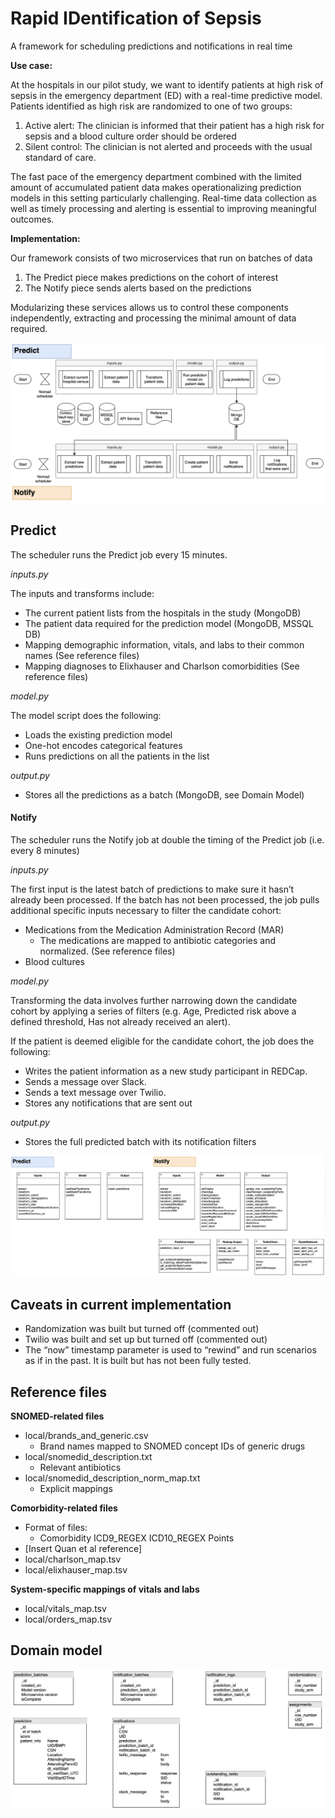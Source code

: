 # Rapid IDentification of Sepsis
A framework for scheduling predictions and notifications in real time

**Use case:**

At the hospitals in our pilot study, we want to identify patients at high risk of sepsis in the emergency department (ED) with a real-time predictive model. Patients identified as high risk are randomized to one of two groups:
1) Active alert: The clinician is informed that their patient has a high risk for sepsis and a blood culture order should be ordered
2) Silent control: The clinician is not alerted and proceeds with the usual standard of care.

The fast pace of the emergency department combined with the limited amount of accumulated patient data makes operationalizing prediction models in this setting particularly challenging. Real-time data collection as well as timely processing and alerting is essential to improving meaningful outcomes.

**Implementation:**

Our framework consists of two microservices that run on batches of data
1) The Predict piece makes predictions on the cohort of interest
2) The Notify piece sends alerts based on the predictions

Modularizing these services allows us to control these components independently, extracting and processing the minimal amount of data required.

![Overview diagram](_images/01_overview.png)

## Predict
The scheduler runs the Predict job every 15 minutes.

*inputs.py*

The inputs and transforms include:
- The current patient lists from the hospitals in the study (MongoDB)
- The patient data required for the prediction model (MongoDB, MSSQL DB)
- Mapping demographic information, vitals, and labs to their common names (See reference files)
- Mapping diagnoses to Elixhauser and Charlson comorbidities (See reference files)

*model.py*

The model script does the following:
- Loads the existing prediction model
- One-hot encodes categorical features
- Runs predictions on all the patients in the list

*output.py*
- Stores all the predictions as a batch (MongoDB, see Domain Model)

#### Notify

The scheduler runs the Notify job at double the timing of the Predict job (i.e. every 8 minutes)

*inputs.py*

The first input is the latest batch of predictions to make sure it hasn’t already been processed. 
If the batch has not been processed, the job pulls additional specific inputs necessary to filter the candidate cohort:
- Medications from the Medication Administration Record (MAR)
    - The medications are mapped to antibiotic categories and normalized. (See reference files)
- Blood cultures

*model.py*

Transforming the data involves further narrowing down the candidate cohort by applying a series of filters (e.g. Age, Predicted risk above a defined threshold, Has not already received an alert). 

If the patient is deemed eligible for the candidate cohort, the job does the following:
- Writes the patient information as a new study participant in REDCap.
- Sends a message over Slack.
- Sends a text message over Twilio.
- Stores any notifications that are sent out

*output.py*
- Stores the full predicted batch with its notification filters

![Overview UML diagram](_images/02_UML.png)

## Caveats in current implementation
- Randomization was built but turned off (commented out)
- Twilio was built and set up but turned off (commented out)
- The “now” timestamp parameter is used to “rewind” and run scenarios as if in the past. It is built but has not been fully tested.

## Reference files
**SNOMED-related files**
- local/brands_and_generic.csv
    - Brand names mapped to SNOMED concept IDs of generic drugs
- local/snomedid_description.txt
    - Relevant antibiotics
- local/snomedid_description_norm_map.txt
    - Explicit mappings

**Comorbidity-related files**
- Format of files:
    - Comorbidity	ICD9_REGEX	ICD10_REGEX	Points
- \[Insert Quan et al reference\]
- local/charlson_map.tsv
- local/elixhauser_map.tsv

**System-specific mappings of vitals and labs**
- local/vitals_map.tsv
- local/orders_map.tsv

## Domain model
![Domain model diagram](_images/03_domainModel.png)
